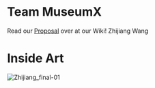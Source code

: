 # Team MuseumX
Read our [Proposal](https://github.com/zhijiang95/MuseumX/wiki/Proposal) over at our Wiki!
Zhijiang Wang

# Inside Art
![Zhijiang_final-01](https://user-images.githubusercontent.com/54301507/67284828-b3245100-f519-11e9-84e2-40e98d0f1258.png)

